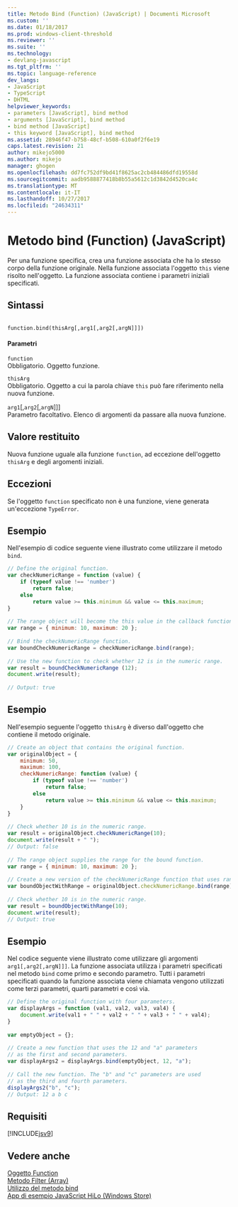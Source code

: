 ```yaml
---
title: Metodo Bind (Function) (JavaScript) | Documenti Microsoft
ms.custom: ''
ms.date: 01/18/2017
ms.prod: windows-client-threshold
ms.reviewer: ''
ms.suite: ''
ms.technology:
- devlang-javascript
ms.tgt_pltfrm: ''
ms.topic: language-reference
dev_langs:
- JavaScript
- TypeScript
- DHTML
helpviewer_keywords:
- parameters [JavaScript], bind method
- arguments [JavaScript], bind method
- bind method [JavaScript]
- this keyword [JavaScript], bind method
ms.assetid: 28946f47-b758-48cf-b508-610a0f2f6e19
caps.latest.revision: 21
author: mikejo5000
ms.author: mikejo
manager: ghogen
ms.openlocfilehash: dd7fc752df9bd41f8625ac2cb484486dfd19558d
ms.sourcegitcommit: aadb9588877418b8b55a5612c1d3842d4520ca4c
ms.translationtype: MT
ms.contentlocale: it-IT
ms.lasthandoff: 10/27/2017
ms.locfileid: "24634311"
---
```

# <a name="bind-method-function-javascript"></a>Metodo bind (Function) (JavaScript)
Per una funzione specifica, crea una funzione associata che ha lo stesso corpo della funzione originale. Nella funzione associata l'oggetto `this` viene risolto nell'oggetto. La funzione associata contiene i parametri iniziali specificati.  
  
## <a name="syntax"></a>Sintassi  
  
```  
  
function.bind(thisArg[,arg1[,arg2[,argN]]])  
```  
  
#### <a name="parameters"></a>Parametri  
 `function`  
 Obbligatorio. Oggetto funzione.  
  
 `thisArg`  
 Obbligatorio. Oggetto a cui la parola chiave `this` può fare riferimento nella nuova funzione.  
  
 `arg1`[,`arg2`[,`argN`]]]  
 Parametro facoltativo. Elenco di argomenti da passare alla nuova funzione.  
  
## <a name="return-value"></a>Valore restituito  
 Nuova funzione uguale alla funzione `function`, ad eccezione dell'oggetto `thisArg` e degli argomenti iniziali.  
  
## <a name="exceptions"></a>Eccezioni  
 Se l'oggetto `function` specificato non è una funzione, viene generata un'eccezione `TypeError`.  
  
## <a name="example"></a>Esempio  
 Nell'esempio di codice seguente viene illustrato come utilizzare il metodo `bind`.  
  
```JavaScript  
// Define the original function.  
var checkNumericRange = function (value) {  
    if (typeof value !== 'number')  
        return false;  
    else  
        return value >= this.minimum && value <= this.maximum;  
}  
  
// The range object will become the this value in the callback function.  
var range = { minimum: 10, maximum: 20 };  
  
// Bind the checkNumericRange function.  
var boundCheckNumericRange = checkNumericRange.bind(range);  
  
// Use the new function to check whether 12 is in the numeric range.  
var result = boundCheckNumericRange (12);  
document.write(result);  
  
// Output: true  
```  
  
## <a name="example"></a>Esempio  
 Nell'esempio seguente l'oggetto `thisArg` è diverso dall'oggetto che contiene il metodo originale.  
  
```JavaScript  
// Create an object that contains the original function.  
var originalObject = {  
    minimum: 50,  
    maximum: 100,  
    checkNumericRange: function (value) {  
        if (typeof value !== 'number')  
            return false;  
        else  
            return value >= this.minimum && value <= this.maximum;  
    }  
}  
  
// Check whether 10 is in the numeric range.  
var result = originalObject.checkNumericRange(10);  
document.write(result + " ");  
// Output: false  
  
// The range object supplies the range for the bound function.  
var range = { minimum: 10, maximum: 20 };  
  
// Create a new version of the checkNumericRange function that uses range.  
var boundObjectWithRange = originalObject.checkNumericRange.bind(range);  
  
// Check whether 10 is in the numeric range.  
var result = boundObjectWithRange(10);  
document.write(result);  
// Output: true  
```  
  
## <a name="example"></a>Esempio  
 Nel codice seguente viene illustrato come utilizzare gli argomenti `arg1[,arg2[,argN]]]`. La funzione associata utilizza i parametri specificati nel metodo `bind` come primo e secondo parametro. Tutti i parametri specificati quando la funzione associata viene chiamata vengono utilizzati come terzi parametri, quarti parametri e così via.  
  
```JavaScript  
// Define the original function with four parameters.  
var displayArgs = function (val1, val2, val3, val4) {  
    document.write(val1 + " " + val2 + " " + val3 + " " + val4);  
}  
  
var emptyObject = {};  
  
// Create a new function that uses the 12 and "a" parameters  
// as the first and second parameters.  
var displayArgs2 = displayArgs.bind(emptyObject, 12, "a");  
  
// Call the new function. The "b" and "c" parameters are used  
// as the third and fourth parameters.  
displayArgs2("b", "c");  
// Output: 12 a b c   
```  
  
## <a name="requirements"></a>Requisiti  
 [!INCLUDE[jsv9](../../javascript/includes/jsv9-md.md)]  
  
## <a name="see-also"></a>Vedere anche  
 [Oggetto Function](../../javascript/reference/function-object-javascript.md)   
 [Metodo Filter (Array)](../../javascript/reference/filter-method-array-javascript.md)   
 [Utilizzo del metodo bind](../../javascript/advanced/using-the-bind-method-javascript.md)   
 [App di esempio JavaScript HiLo (Windows Store)](http://hilojs.codeplex.com/SourceControl/latest)